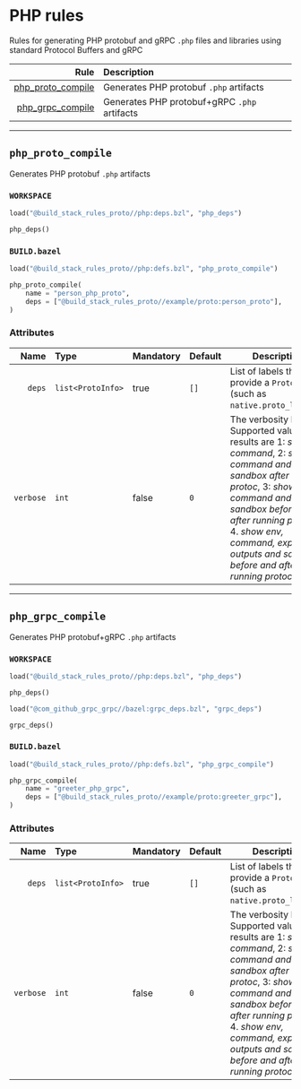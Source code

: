 # PHP rules

Rules for generating PHP protobuf and gRPC `.php` files and libraries using standard Protocol Buffers and gRPC

| Rule | Description |
| ---: | :--- |
| [php_proto_compile](#php_proto_compile) | Generates PHP protobuf `.php` artifacts |
| [php_grpc_compile](#php_grpc_compile) | Generates PHP protobuf+gRPC `.php` artifacts |

---

## `php_proto_compile`

Generates PHP protobuf `.php` artifacts

### `WORKSPACE`

```python
load("@build_stack_rules_proto//php:deps.bzl", "php_deps")

php_deps()
```

### `BUILD.bazel`

```python
load("@build_stack_rules_proto//php:defs.bzl", "php_proto_compile")

php_proto_compile(
    name = "person_php_proto",
    deps = ["@build_stack_rules_proto//example/proto:person_proto"],
)
```

### Attributes

| Name | Type | Mandatory | Default | Description |
| ---: | :--- | --------- | ------- | ----------- |
| `deps` | `list<ProtoInfo>` | true | `[]`    | List of labels that provide a `ProtoInfo` (such as `native.proto_library`)          |
| `verbose` | `int` | false | `0`    | The verbosity level. Supported values and results are 1: *show command*, 2: *show command and sandbox after running protoc*, 3: *show command and sandbox before and after running protoc*, 4. *show env, command, expected outputs and sandbox before and after running protoc*          |

---

## `php_grpc_compile`

Generates PHP protobuf+gRPC `.php` artifacts

### `WORKSPACE`

```python
load("@build_stack_rules_proto//php:deps.bzl", "php_deps")

php_deps()

load("@com_github_grpc_grpc//bazel:grpc_deps.bzl", "grpc_deps")

grpc_deps()
```

### `BUILD.bazel`

```python
load("@build_stack_rules_proto//php:defs.bzl", "php_grpc_compile")

php_grpc_compile(
    name = "greeter_php_grpc",
    deps = ["@build_stack_rules_proto//example/proto:greeter_grpc"],
)
```

### Attributes

| Name | Type | Mandatory | Default | Description |
| ---: | :--- | --------- | ------- | ----------- |
| `deps` | `list<ProtoInfo>` | true | `[]`    | List of labels that provide a `ProtoInfo` (such as `native.proto_library`)          |
| `verbose` | `int` | false | `0`    | The verbosity level. Supported values and results are 1: *show command*, 2: *show command and sandbox after running protoc*, 3: *show command and sandbox before and after running protoc*, 4. *show env, command, expected outputs and sandbox before and after running protoc*          |
